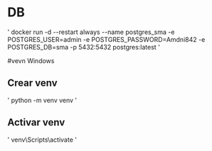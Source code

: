 # DB
'
docker run -d --restart always --name postgres_sma -e POSTGRES_USER=admin -e POSTGRES_PASSWORD=Amdni842 -e POSTGRES_DB=sma -p 5432:5432 postgres:latest
'

#vevn Windows  
## Crear venv  
'
python -m venv venv
'
## Activar venv  
'
venv\Scripts\activate
'

